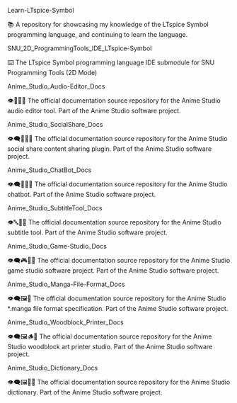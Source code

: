 
Learn-LTspice-Symbol

📚️ A repository for showcasing my knowledge of the LTspice Symbol programming language, and continuing to learn the language. 

SNU_2D_ProgrammingTools_IDE_LTspice-Symbol

⌨️ The LTspice Symbol programming language IDE submodule for SNU Programming Tools (2D Mode)

Anime_Studio_Audio-Editor_Docs

👁️🎵️🎴️📖️ The official documentation source repository for the Anime Studio audio editor tool. Part of the Anime Studio software project.

Anime_Studio_SocialShare_Docs

👁️‍🗨️️🎎️🎴️📖️ The official documentation source repository for the Anime Studio social share content sharing plugin. Part of the Anime Studio software project.

Anime_Studio_ChatBot_Docs

👁️‍🗨️️🤖️🎴️📖️ The official documentation source repository for the Anime Studio chatbot. Part of the Anime Studio software project.

Anime_Studio_SubtitleTool_Docs

👁️🔤️🎴️📖️ The official documentation source repository for the Anime Studio subtitle tool. Part of the Anime Studio software project.

Anime_Studio_Game-Studio_Docs

👁️‍🗨️️🎮️🎴️📖️ The official documentation source repository for the Anime Studio game studio software project. Part of the Anime Studio software project.

Anime_Studio_Manga-File-Format_Docs

👁️‍🗨️️🖼️📖️ The official documentation source repository for the Anime Studio *.manga file format specification. Part of the Anime Studio software project.

Anime_Studio_Woodblock_Printer_Docs

👁️‍🗨️️🖼️🪵️📖️ The official documentation source repository for the Anime Studio woodblock art printer studio. Part of the Anime Studio software project.

Anime_Studio_Dictionary_Docs

👁️‍🗨️️🖼️📙️📖️ The official documentation source repository for the Anime Studio dictionary. Part of the Anime Studio software project.

